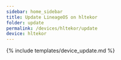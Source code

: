 ```yaml
---
sidebar: home_sidebar
title: Update LineageOS on hltekor
folder: update
permalink: /devices/hltekor/update
device: hltekor
---
```

{% include templates/device_update.md %}
